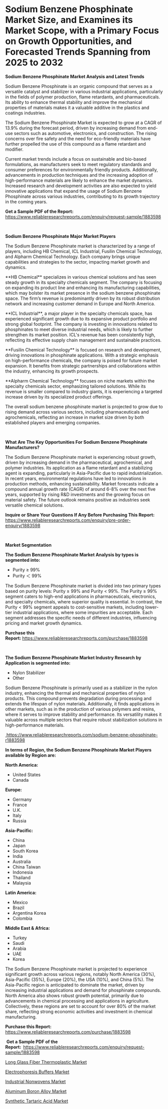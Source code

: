 <p><h1>Sodium Benzene Phosphinate Market Size, and Examines its Market Scope, with a Primary Focus on Growth Opportunities, and Forecasted Trends Spanning from 2025 to 2032</h1></p><p><strong>Sodium Benzene Phosphinate Market Analysis and Latest Trends</strong></p>
<p><p>Sodium Benzene Phosphinate is an organic compound that serves as a versatile catalyst and stabilizer in various industrial applications, particularly in the fields of polymer production, flame retardants, and pharmaceuticals. Its ability to enhance thermal stability and improve the mechanical properties of materials makes it a valuable additive in the plastics and coatings industries.</p><p>The Sodium Benzene Phosphinate Market is expected to grow at a CAGR of 13.9% during the forecast period, driven by increasing demand from end-use sectors such as automotive, electronics, and construction. The rising concerns over fire safety and the need for eco-friendly materials have further propelled the use of this compound as a flame retardant and modifier.</p><p>Current market trends include a focus on sustainable and bio-based formulations, as manufacturers seek to meet regulatory standards and consumer preferences for environmentally friendly products. Additionally, advancements in production techniques and the increasing adoption of high-performance materials are likely to enhance the market dynamics. Increased research and development activities are also expected to yield innovative applications that expand the usage of Sodium Benzene Phosphinate across various industries, contributing to its growth trajectory in the coming years.</p></p>
<p><strong>Get a Sample PDF of the Report:&nbsp;</strong> <a href="https://www.reliableresearchreports.com/enquiry/request-sample/1883598?utm_campaign=10&utm_medium=2&utm_source=Github&utm_content=ia&utm_term=02042025&utm_id=sodium-benzene-phosphinate">https://www.reliableresearchreports.com/enquiry/request-sample/1883598</a></p>
<p>&nbsp;</p>
<p><strong>Sodium Benzene Phosphinate Major Market Players</strong></p>
<p><p>The Sodium Benzene Phosphinate market is characterized by a range of players, including HB Chemical, ICL Industrial, Fusilin Chemical Technology, and Alpharm Chemical Technology. Each company brings unique capabilities and strategies to the sector, impacting market growth and dynamics.</p><p>**HB Chemical** specializes in various chemical solutions and has seen steady growth in its specialty chemicals segment. The company is focusing on expanding its product line and enhancing its manufacturing capabilities, which may bolster its market presence in the sodium benzene phosphinate space. The firm’s revenue is predominantly driven by its robust distribution network and increasing customer demand in Europe and North America.</p><p>**ICL Industrial**, a major player in the specialty chemicals space, has experienced significant growth due to its expansive product portfolio and strong global footprint. The company is investing in innovations related to phosphinates to meet diverse industrial needs, which is likely to further strengthen its market position. ICL's revenue has been consistently high, reflecting its effective supply chain management and sustainable practices.</p><p>**Fusilin Chemical Technology** is focused on research and development, driving innovations in phosphinate applications. With a strategic emphasis on high-performance chemicals, the company is poised for future market expansion. It benefits from strategic partnerships and collaborations within the industry, enhancing its growth prospects.</p><p>**Alpharm Chemical Technology** focuses on niche markets within the specialty chemicals sector, emphasizing tailored solutions. While its revenue is smaller compared to industry giants, it is experiencing a targeted increase driven by its specialized product offerings.</p><p>The overall sodium benzene phosphinate market is projected to grow due to rising demand across various sectors, including pharmaceuticals and agrochemicals, reflecting an increase in market size driven by both established players and emerging companies.</p></p>
<p>&nbsp;</p>
<p><strong>What Are The Key Opportunities For Sodium Benzene Phosphinate Manufacturers?</strong></p>
<p><p>The Sodium Benzene Phosphinate market is experiencing robust growth, driven by increasing demand in the pharmaceutical, agrochemical, and polymer industries. Its application as a flame retardant and a stabilizing agent is expanding, particularly in Asia-Pacific due to rapid industrialization. In recent years, environmental regulations have led to innovations in production methods, enhancing sustainability. Market forecasts indicate a compound annual growth rate (CAGR) of around 6-8% over the next five years, supported by rising R&D investments and the growing focus on material safety. The future outlook remains positive as industries seek versatile chemical solutions.</p></p>
<p><strong>Inquire or Share Your Questions If Any Before Purchasing This Report:</strong> <a href="https://www.reliableresearchreports.com/enquiry/pre-order-enquiry/1883598?utm_campaign=10&utm_medium=2&utm_source=Github&utm_content=ia&utm_term=02042025&utm_id=sodium-benzene-phosphinate">https://www.reliableresearchreports.com/enquiry/pre-order-enquiry/1883598</a></p>
<p>&nbsp;</p>
<p><strong>Market Segmentation</strong></p>
<p><strong>The Sodium Benzene Phosphinate Market Analysis by types is segmented into:</strong></p>
<p><ul><li>Purity ≥ 99%</li><li>Purity ＜ 99%</li></ul></p>
<p><p>The Sodium Benzene Phosphinate market is divided into two primary types based on purity levels: Purity ≥ 99% and Purity < 99%. The Purity ≥ 99% segment caters to high-end applications in pharmaceuticals, electronics, and specialty chemicals, where superior quality is essential. In contrast, the Purity < 99% segment appeals to cost-sensitive markets, including lower-tier industrial applications, where some impurities are acceptable. Each segment addresses the specific needs of different industries, influencing pricing and market growth dynamics.</p></p>
<p><strong>Purchase this Report:&nbsp;</strong><a href="https://www.reliableresearchreports.com/purchase/1883598?utm_campaign=10&utm_medium=2&utm_source=Github&utm_content=ia&utm_term=02042025&utm_id=sodium-benzene-phosphinate">https://www.reliableresearchreports.com/purchase/1883598</a></p>
<p>&nbsp;</p>
<p><strong>The Sodium Benzene Phosphinate Market Industry Research by Application is segmented into:</strong></p>
<p><ul><li>Nylon Stabilizer</li><li>Other</li></ul></p>
<p><p>Sodium Benzene Phosphinate is primarily used as a stabilizer in the nylon industry, enhancing the thermal and mechanical properties of nylon products. This compound prevents degradation during processing and extends the lifespan of nylon materials. Additionally, it finds applications in other markets, such as in the production of various polymers and resins, where it serves to improve stability and performance. Its versatility makes it valuable across multiple sectors that require robust stabilization solutions in high-performance materials.</p></p>
<p><a href="https://www.reliableresearchreports.com/sodium-benzene-phosphinate-r1883598?utm_campaign=10&utm_medium=2&utm_source=Github&utm_content=ia&utm_term=02042025&utm_id=sodium-benzene-phosphinate">&nbsp;https://www.reliableresearchreports.com/sodium-benzene-phosphinate-r1883598</a></p>
<p><strong>In terms of Region, the Sodium Benzene Phosphinate Market Players available by Region are:</strong></p>
<p>
    <p> <strong> North America: </strong>
        <ul>
            <li>United States</li>
            <li>Canada</li>
        </ul>
        </p> 
    <p> <strong> Europe: </strong>
        <ul>
            <li>Germany</li>
            <li>France</li>
            <li>U.K.</li>
            <li>Italy</li>
            <li>Russia</li>
        </ul>
        </p> 
    <p> <strong> Asia-Pacific: </strong>
        <ul>
            <li>China</li>
            <li>Japan</li>
            <li>South Korea</li>
            <li>India</li>
            <li>Australia</li>
            <li>China Taiwan</li>
            <li>Indonesia</li>
            <li>Thailand</li>
            <li>Malaysia</li>
        </ul>
        </p> 
    <p> <strong> Latin America: </strong>
        <ul>
            <li>Mexico</li>
            <li>Brazil</li>
            <li>Argentina Korea</li>
            <li>Colombia</li>
        </ul>
        </p> 
    <p> <strong> Middle East & Africa: </strong>
        <ul>
            <li>Turkey</li>
            <li>Saudi</li>
            <li>Arabia</li>
            <li>UAE</li>
            <li>Korea</li>
        </ul>
    </p>
    </p>
<p><p>The Sodium Benzene Phosphinate market is projected to experience significant growth across various regions, notably North America (30%), Asia-Pacific (35%), Europe (20%), the USA (10%), and China (5%). The Asia-Pacific region is anticipated to dominate the market, driven by increasing industrial applications and demand for phosphinate compounds. North America also shows robust growth potential, primarily due to advancements in chemical processing and applications in agriculture. Collectively, these regions are set to account for over 80% of the market share, reflecting strong economic activities and investment in chemical manufacturing.</p></p>
<p><strong>Purchase this Report: </strong><a href="https://www.reliableresearchreports.com/purchase/1883598?utm_campaign=10&utm_medium=2&utm_source=Github&utm_content=ia&utm_term=02042025&utm_id=sodium-benzene-phosphinate">https://www.reliableresearchreports.com/purchase/1883598</a></p>
<p>&nbsp;<strong>Get a Sample PDF of the Report:&nbsp;&nbsp;</strong><a href="https://www.reliableresearchreports.com/enquiry/request-sample/1883598?utm_campaign=10&utm_medium=2&utm_source=Github&utm_content=ia&utm_term=02042025&utm_id=sodium-benzene-phosphinate">https://www.reliableresearchreports.com/enquiry/request-sample/1883598</a></p>
<p><strong></strong></p>
<p><p><a href="https://github.com/nagateyisu29/Market-Research-Report-List-1/blob/main/long-glass-fiber-thermoplastic-market.md?utm_campaign=10&utm_medium=2&utm_source=Github&utm_content=ia&utm_term=02042025&utm_id=sodium-benzene-phosphinate">Long Glass Fiber Thermoplastic Market</a></p><p><a href="https://github.com/rokiahgrendy/Market-Research-Report-List-1/blob/main/electrophoresis-buffers-market.md?utm_campaign=10&utm_medium=2&utm_source=Github&utm_content=ia&utm_term=02042025&utm_id=sodium-benzene-phosphinate">Electrophoresis Buffers Market</a></p><p><a href="https://github.com/guzasbahsas/Market-Research-Report-List-1/blob/main/industrial-nonwovens-market.md?utm_campaign=10&utm_medium=2&utm_source=Github&utm_content=ia&utm_term=02042025&utm_id=sodium-benzene-phosphinate">Industrial Nonwovens Market</a></p><p><a href="https://github.com/steegwajma22/Market-Research-Report-List-1/blob/main/aluminum-boron-alloy-market.md?utm_campaign=10&utm_medium=2&utm_source=Github&utm_content=ia&utm_term=02042025&utm_id=sodium-benzene-phosphinate">Aluminum Boron Alloy Market</a></p><p><a href="https://github.com/kaniselway4c/Market-Research-Report-List-1/blob/main/synthetic-tartaric-acid-market.md?utm_campaign=10&utm_medium=2&utm_source=Github&utm_content=ia&utm_term=02042025&utm_id=sodium-benzene-phosphinate">Synthetic Tartaric Acid Market</a></p></p>